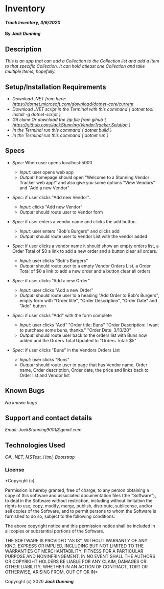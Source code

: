 # Inventory

#### _Track Inventory, 3/6/2020_

#### By _**Jack Dunning**_

## Description

_This is an app that can add a Collection to the Collection list and add a Item to that specific Collection. It can hold atleast one Collection and take multiple Items, hopefully._

## Setup/Installation Requirements

* _Download .NET from here: https://dotnet.microsoft.com/download/dotnet-core/current_
* _Download .NET script in the Terminal with this command { dotnet tool install -g dotnet-script }_
* _Git clone Or download the zip file from gihub { https://github.com/JackStunning/VendorTracker.Solution }_
* _In the Terminal run this command { dotnet build }_
* _In the Terminal run this command { dotnet run }_

## Specs

  * _Spec:_ When user opens localhost:5000.
      * _Input:_ user opens web app
      * _Output:_ homepage should open "Welcome to a Stunning Vendor Tracker web app!" and also give you some options "View Vendors" and "Add a new Vendor"

  * _Spec:_ if user clicks "Add new Vendor".
      * _Input:_ clicks "Add new Vendor"
      * _Output:_ should route user to Vendor form

  * _Spec:_ if user enters a vendor name and clicks the add button.
      * _Input:_ user enters "Bob's Burgers" and clicks add
      * _Output:_ should route user to Vendor List with the vendor added

  * _Spec:_ if user clicks a vendor name it should show an empty orders list, a Order Total of $0 a link to add a new order and a button clear all orders.
      * _Input:_ user clicks "Bob's Burgers"
      * _Output:_ should route user to a empty Vendor Orders List, a Order Total of $0 a link to add a new order and a button clear all orders

  * _Spec:_ if user clicks "Add a new Order"
      * _Input:_ user clicks "Add a new Order"
      * _Output:_ should route user to a heading "Add Order to Bob's Burgers", empty form with "Order title", "Order Description", "Order Date" and "Add" button 

  * _Spec:_ if user clicks "Add" with the form complete
      * _Input:_ user clicks "Add" "Order title: Buns" "Order Description: I want to purchase some buns, thanks." "Order Date: 3/13/20"
      * _Output:_ should route user back to the orders list with Buns now added and the Orders Total Updated to "Orders Total: $5"

  * _Spec:_ if user clicks "Buns" in the Vendors Orders List
      * _Input:_ user clicks "Buns" 
      * _Output:_ should route user to page that has Vendor name, Order name, Order description, Order date, the price and links back to Order list and Vendor list

## Known Bugs

_No known bugs_

## Support and contact details

_Email: JackStunning9001@gmail.com_

## Technologies Used

_C#, .NET, MSTest, Html, Bootstrap_

### License

*Copyright (c)

Permission is hereby granted, free of charge, to any person obtaining a copy of this software and associated documentation files (the "Software"), to deal in the Software without restriction, including without limitation the rights to use, copy, modify, merge, publish, distribute, sublicense, and/or sell copies of the Software, and to permit persons to whom the Software is furnished to do so, subject to the following conditions:

The above copyright notice and this permission notice shall be included in all copies or substantial portions of the Software.

THE SOFTWARE IS PROVIDED "AS IS", WITHOUT WARRANTY OF ANY KIND, EXPRESS OR IMPLIED, INCLUDING BUT NOT LIMITED TO THE WARRANTIES OF MERCHANTABILITY, FITNESS FOR A PARTICULAR PURPOSE AND NONINFRINGEMENT. IN NO EVENT SHALL THE AUTHORS OR COPYRIGHT HOLDERS BE LIABLE FOR ANY CLAIM, DAMAGES OR OTHER LIABILITY, WHETHER IN AN ACTION OF CONTRACT, TORT OR OTHERWISE, ARISING FROM, OUT OF OR IN*

Copyright (c) 2020 **_Jack Dunning_**
